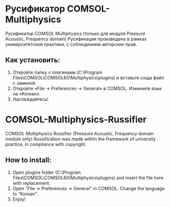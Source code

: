 # Русификатор COMSOL-Multiphysics
Русификатор COMSOL Multiphysics (только для модуля Pressure Acoustic, Frequency domain)
Русификация произведена в рамках университетской практики, с соблюдением авторских прав.

## Как установить:

1. Откройте папку с плагинами (C:\Program Files\COMSOL\COMSOL60\Multiphysics\plugins) и вставьте сюда файл с заменой.
2. Откройте «File ->  Preferences -> General» в COMSOL. Измените язык на «Korean».
3. Наслаждайтесь!


# COMSOL-Multiphysics-Russifier
COMSOL Multiphysics Russifier (Pressure Acoustic, Frequency domain module only)
Russification was made within the framework of university practice, in compliance with copyright.

## How to install:

1. Open plugins folder (C:\Program Files\COMSOL\COMSOL60\Multiphysics\plugins) and insert the file here with replacement.
2. Open "File -> Preferences -> General" in COMSOL. Change the language to "Korean".
3. Enjoy!
